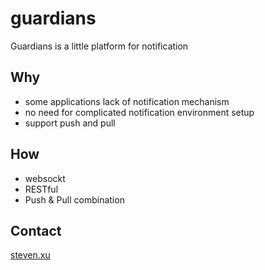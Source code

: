 # guardians
Guardians is a little platform for notification 

## Why

  + some applications lack of notification mechanism
  + no need for complicated notification environment setup
  + support push and pull

## How 

  + websockt 
  + RESTful
  + Push & Pull combination

## Contact
   [steven.xu](nonumber1989@gmail.com) 
